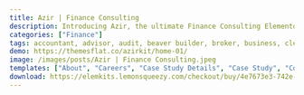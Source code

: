 ```yaml
---
title: Azir | Finance Consulting
description: Introducing Azir, the ultimate Finance Consulting Elementor Template Kit. Elevate your financial advisory services with meticulously designed templates. Tailored for seamless integration with Elementor, this kit offers effortless customization and a user-friendly experience. Unleash the potential of Azir's templates to craft a captivating online platform showcasing your finance and consulting expertise. Whether you specialize in investments, tax planning, or business financial strategies, Azir's adaptable templates ensure your brand stands out. Embark on a journey of web design excellence with this exceptional Elementor Template Kit, curated to enhance your online presence and elevate your finance consulting services to new heights of success.
categories: ["Finance"]
tags: accountant, advisor, audit, beaver builder, broker, business, clean, company, consulting, corporate, finance, financial, insurance, trader
demo: https://themesflat.co/azirkit/home-01/
image: /images/posts/Azir | Finance Consulting.jpeg
templates: ["About", "Careers", "Case Study Details", "Case Study", "Contact", "Faq", "Footer", "Form Footer For Page Home 02", "Form Footer For Page Home 03", "Form For Footer", "Form For Home 01", "Form For Page Contact", "Form For Page Home 02", "Form For Page Home 03", "Global", "Header", "Home 01", "Home 02", "Home 03", "Our Approach", "Our Team", "Services", "Slider Feature Block 01 For Home 03", "Slider Testimonial Block For About Us", "Slider Testimonial Block For Page Home 02", "Slider Testimonial Block For Team Detail", "Team Detail"]
download: https://elemkits.lemonsqueezy.com/checkout/buy/4e7673e3-742e-4b46-9d15-45bb5762b7cd
---
```

